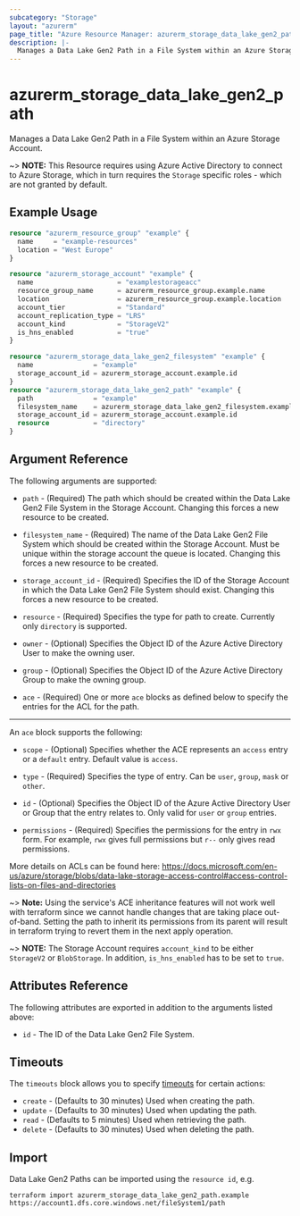 ```yaml
---
subcategory: "Storage"
layout: "azurerm"
page_title: "Azure Resource Manager: azurerm_storage_data_lake_gen2_path"
description: |-
  Manages a Data Lake Gen2 Path in a File System within an Azure Storage Account.
---
```


# azurerm_storage_data_lake_gen2_path

Manages a Data Lake Gen2 Path in a File System within an Azure Storage Account.

~> **NOTE:** This Resource requires using Azure Active Directory to connect to Azure Storage, which in turn requires the `Storage` specific roles - which are not granted by default.

## Example Usage

```terraform
resource "azurerm_resource_group" "example" {
  name     = "example-resources"
  location = "West Europe"
}

resource "azurerm_storage_account" "example" {
  name                     = "examplestorageacc"
  resource_group_name      = azurerm_resource_group.example.name
  location                 = azurerm_resource_group.example.location
  account_tier             = "Standard"
  account_replication_type = "LRS"
  account_kind             = "StorageV2"
  is_hns_enabled           = "true"
}

resource "azurerm_storage_data_lake_gen2_filesystem" "example" {
  name               = "example"
  storage_account_id = azurerm_storage_account.example.id
}
resource "azurerm_storage_data_lake_gen2_path" "example" {
  path               = "example"
  filesystem_name    = azurerm_storage_data_lake_gen2_filesystem.example.name
  storage_account_id = azurerm_storage_account.example.id
  resource           = "directory"
}

```

## Argument Reference

The following arguments are supported:

* `path` - (Required) The path which should be created within the Data Lake Gen2 File System in the Storage Account. Changing this forces a new resource to be created.

* `filesystem_name` - (Required) The name of the Data Lake Gen2 File System which should be created within the Storage Account. Must be unique within the storage account the queue is located. Changing this forces a new resource to be created.

* `storage_account_id` - (Required) Specifies the ID of the Storage Account in which the Data Lake Gen2 File System should exist. Changing this forces a new resource to be created.

* `resource` - (Required) Specifies the type for path to create. Currently only `directory` is supported.

* `owner` - (Optional) Specifies the Object ID of the Azure Active Directory User to make the owning user.

* `group` - (Optional) Specifies the Object ID of the Azure Active Directory Group to make the owning group.

* `ace` - (Required) One or more `ace` blocks as defined below to specify the entries for the ACL for the path.


---

An `ace` block supports the following:

* `scope` - (Optional) Specifies whether the ACE represents an `access` entry or a `default` entry. Default value is `access`.

* `type` - (Required) Specifies the type of entry. Can be `user`, `group`, `mask` or `other`.

* `id` - (Optional) Specifies the Object ID of the Azure Active Directory User or Group that the entry relates to. Only valid for `user` or `group` entries.

* `permissions` - (Required) Specifies the permissions for the entry in `rwx` form. For example, `rwx` gives full permissions but `r--` only gives read permissions.

More details on ACLs can be found here: https://docs.microsoft.com/en-us/azure/storage/blobs/data-lake-storage-access-control#access-control-lists-on-files-and-directories

~> **Note:** Using the service's ACE inheritance features will not work well with terraform since we cannot handle changes that are taking place out-of-band. Setting the path to inherit its permissions from its parent will result in terraform trying to revert them in the next apply operation. 

~> **NOTE:** The Storage Account requires `account_kind` to be either `StorageV2` or `BlobStorage`. In addition, `is_hns_enabled` has to be set to `true`.

## Attributes Reference

The following attributes are exported in addition to the arguments listed above:

* `id` - The ID of the Data Lake Gen2 File System.

## Timeouts

The `timeouts` block allows you to specify [timeouts](https://www.terraform.io/docs/configuration/resources.html#timeouts) for certain actions:

* `create` - (Defaults to 30 minutes) Used when creating the path.
* `update` - (Defaults to 30 minutes) Used when updating the path.
* `read` - (Defaults to 5 minutes) Used when retrieving the path.
* `delete` - (Defaults to 30 minutes) Used when deleting the path.

## Import

Data Lake Gen2 Paths can be imported using the `resource id`, e.g.

```shell
terraform import azurerm_storage_data_lake_gen2_path.example https://account1.dfs.core.windows.net/fileSystem1/path
```
